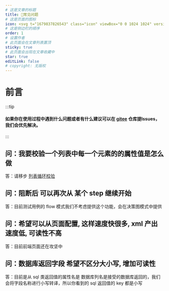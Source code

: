 ```yaml
---
# 这是文章的标题
title: 📎常见问题
# 这是页面的图标
icon: <svg t="1679837826543" class="icon" viewBox="0 0 1024 1024" version="1.1" xmlns="http://www.w3.org/2000/svg" p-id="1201" width="200" height="200"><path d="M763.136 958.72H262.656c-50.944 0-92.16-41.216-92.16-92.16V518.144H107.776c-25.6 0-48.128-15.36-57.6-39.168s-3.584-50.432 14.848-68.096c0.256-0.256 0.512-0.512 0.768-0.512l344.064-307.2c56.576-53.248 145.408-53.76 202.496-1.28l346.624 307.2 0.512 0.512c18.944 17.408 25.088 44.288 15.616 68.352-9.472 24.064-32 39.424-57.856 39.424h-61.696v348.928c-0.256 50.944-41.472 92.416-92.416 92.416zM107.52 456.704h93.696c16.896 0 30.72 13.824 30.72 30.72v379.136c0 16.896 13.824 30.72 30.72 30.72h500.48c16.896 0 30.72-13.824 30.72-30.72V486.656c0-16.896 13.824-30.72 30.72-30.72H917.504s0.256-0.512 0.256-0.768l-0.256-0.256-346.368-307.2-0.512-0.512c-33.536-30.976-86.016-30.72-119.04 0.768-0.256 0.256-0.512 0.512-0.768 0.512L107.264 455.68c0 0.256-0.256 0.256-0.256 0.256s0.256 0.512 0.512 0.768c-0.256 0 0 0 0 0z m0 0z" fill="#040000" p-id="1202"></path><path d="M644.608 897.024h-61.44v-218.112c0-16.64-13.824-29.952-30.72-29.952H471.04c-16.896 0-30.72 13.568-30.72 29.952v218.112h-61.44v-218.112c0-50.432 41.216-91.392 92.16-91.392h81.408c50.944 0 92.16 40.96 92.16 91.392v218.112z" fill="#D63123" p-id="1203"></path></svg>
# 这是侧边栏的顺序
order: 1
# 设置作者
# 此页面会在文章列表置顶
sticky: true
# 此页面会出现在文章收藏中
star: true
editLink: false
# copyright: 无版权
---
```


# 前言

:::tip

<h4>如果你在使用过程中遇到什么问题或者有什么建议可以在
<!-- <a href="https://www.wjx.cn/vm/hOtbeHt.aspx# ">在这里</a> -->
<!-- 给我们进行反馈。当然如果条件允许建议去 -->
<a href="https://gitee.com/failedgoddess/TestHub/issues">gitee</a>
仓库提lssues，我们会优先解决。
</h4>  
:::

## 问：我要校验一个列表中每一个元素的的属性值是怎么做

答：请移步 [列表循环校验](../src/ability/check.md#列表循环校验)

## 问：阻断后 可以再次从 某个 step 继续开始

答：目前测试用例的 flow 模式我们不考虑提供这个功能，会在决策图模式中提供

## 问：希望可以从页面配置, 这样速度快很多, xml 产出速度低, 可读性不高

答：目前前端页面还在攻坚中

## 问：数据库返回字段 希望不区分大小写, 增加可读性

答：目前是从 sql 类返回值的属性名是 数据库列名是接受的数据库返回的，我们会将字段名称进行小写转译，所以你看到的 sql 返回值的 key 都是小写

